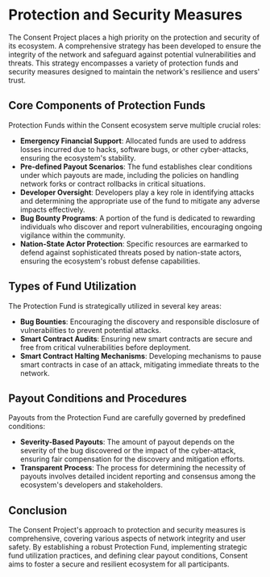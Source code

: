 # Protection and Security Measures

The Consent Project places a high priority on the protection and security of its ecosystem. A comprehensive strategy has been developed to ensure the integrity of the network and safeguard against potential vulnerabilities and threats. This strategy encompasses a variety of protection funds and security measures designed to maintain the network's resilience and users' trust.

## Core Components of Protection Funds

Protection Funds within the Consent ecosystem serve multiple crucial roles:

- **Emergency Financial Support**: Allocated funds are used to address losses incurred due to hacks, software bugs, or other cyber-attacks, ensuring the ecosystem's stability.
- **Pre-defined Payout Scenarios**: The fund establishes clear conditions under which payouts are made, including the policies on handling network forks or contract rollbacks in critical situations.
- **Developer Oversight**: Developers play a key role in identifying attacks and determining the appropriate use of the fund to mitigate any adverse impacts effectively.
- **Bug Bounty Programs**: A portion of the fund is dedicated to rewarding individuals who discover and report vulnerabilities, encouraging ongoing vigilance within the community.
- **Nation-State Actor Protection**: Specific resources are earmarked to defend against sophisticated threats posed by nation-state actors, ensuring the ecosystem's robust defense capabilities.

## Types of Fund Utilization

The Protection Fund is strategically utilized in several key areas:

- **Bug Bounties**: Encouraging the discovery and responsible disclosure of vulnerabilities to prevent potential attacks.
- **Smart Contract Audits**: Ensuring new smart contracts are secure and free from critical vulnerabilities before deployment.
- **Smart Contract Halting Mechanisms**: Developing mechanisms to pause smart contracts in case of an attack, mitigating immediate threats to the network.

## Payout Conditions and Procedures

Payouts from the Protection Fund are carefully governed by predefined conditions:

- **Severity-Based Payouts**: The amount of payout depends on the severity of the bug discovered or the impact of the cyber-attack, ensuring fair compensation for the discovery and mitigation efforts.
- **Transparent Process**: The process for determining the necessity of payouts involves detailed incident reporting and consensus among the ecosystem's developers and stakeholders.

## Conclusion

The Consent Project's approach to protection and security measures is comprehensive, covering various aspects of network integrity and user safety. By establishing a robust Protection Fund, implementing strategic fund utilization practices, and defining clear payout conditions, Consent aims to foster a secure and resilient ecosystem for all participants.

